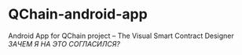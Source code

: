 # QChain-android-app
Android App for QChain project – The Visual Smart Contract Designer
*ЗАЧЕМ Я НА ЭТО СОГЛАСИЛСЯ?*

